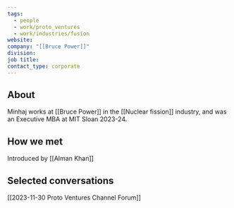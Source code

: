 ```yaml
---
tags:
  - people
  - work/proto_ventures
  - work/industries/fusion
website: 
company: "[[Bruce Power]]"
division: 
job title: 
contact_type: corporate
---
```

## About
Minhaj works at [[Bruce Power]] in the [[Nuclear fission]] industry, and was an Executive MBA at MIT Sloan 2023-24.

## How we met
Introduced by [[AIman Khan]]

## Selected conversations
[[2023-11-30 Proto Ventures Channel Forum]]